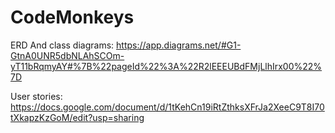 # CodeMonkeys

ERD And class diagrams: https://app.diagrams.net/#G1-GtnA0UNR5dbNLAhSCOm-yT11bRqmyAY#%7B%22pageId%22%3A%22R2lEEEUBdFMjLlhIrx00%22%7D

User stories: https://docs.google.com/document/d/1tKehCn19iRtZthksXFrJa2XeeC9T8I70tXkapzKzGoM/edit?usp=sharing
